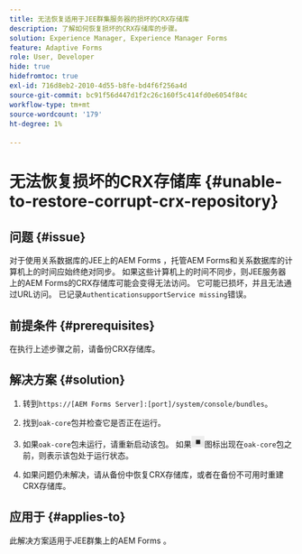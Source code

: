 ```yaml
---
title: 无法恢复适用于JEE群集服务器的损坏的CRX存储库
description: 了解如何恢复损坏的CRX存储库的步骤。
solution: Experience Manager, Experience Manager Forms
feature: Adaptive Forms
role: User, Developer
hide: true
hidefromtoc: true
exl-id: 716d8eb2-2010-4d55-b8fe-bd4f6f256a4d
source-git-commit: bc91f56d447d1f2c26c160f5c414fd0e6054f84c
workflow-type: tm+mt
source-wordcount: '179'
ht-degree: 1%

---
```


# 无法恢复损坏的CRX存储库 {#unable-to-restore-corrupt-crx-repository}

## 问题 {#issue}

对于使用关系数据库的JEE上的AEM Forms ，托管AEM Forms和关系数据库的计算机上的时间应始终绝对同步。 如果这些计算机上的时间不同步，则JEE服务器上的AEM Forms的CRX存储库可能会变得无法访问。 它可能已损坏，并且无法通过URL访问。 已记录`AuthenticationsupportService missing`错误。

## 前提条件 {#prerequisites}

在执行上述步骤之前，请备份CRX存储库。

## 解决方案 {#solution}

1. 转到`https://[AEM Forms Server]:[port]/system/console/bundles`。

1. 找到`oak-core`包并检查它是否正在运行。

1. 如果`oak-core`包未运行，请重新启动该包。 如果![暂停按钮](/help/forms/using/assets/stop.png)图标出现在`oak-core`包之前，则表示该包处于运行状态。

1. 如果问题仍未解决，请从备份中恢复CRX存储库，或者在备份不可用时重建CRX存储库。


## 应用于 {#applies-to}

此解决方案适用于JEE群集上的AEM Forms 。
